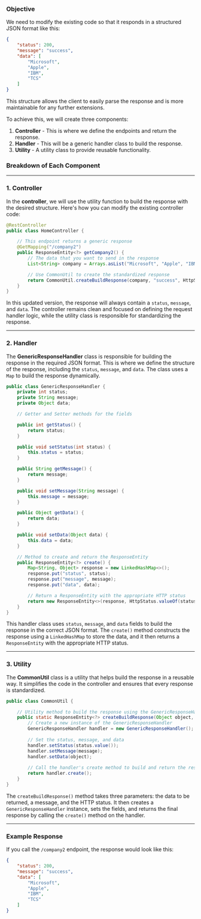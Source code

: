 ### Objective

We need to modify the existing code so that it responds in a structured JSON format like this:
```json
{
    "status": 200,
    "message": "success",
    "data": [
        "Microsoft",
        "Apple",
        "IBM",
        "TCS"
    ]
}
```
This structure allows the client to easily parse the response and is more maintainable for any further extensions.

To achieve this, we will create three components:
1. **Controller** - This is where we define the endpoints and return the response.
2. **Handler** - This will be a generic handler class to build the response.
3. **Utility** - A utility class to provide reusable functionality.

### Breakdown of Each Component

---

### 1. **Controller**

In the **controller**, we will use the utility function to build the response with the desired structure. Here's how you can modify the existing controller code:

```java
@RestController
public class HomeController {

    // This endpoint returns a generic response
    @GetMapping("/company2")
    public ResponseEntity<?> getCompany2() {
        // The data that you want to send in the response
        List<String> company = Arrays.asList("Microsoft", "Apple", "IBM", "TCS");

        // Use CommonUtil to create the standardized response
        return CommonUtil.createBuildResponse(company, "success", HttpStatus.OK);
    }
}
```

In this updated version, the response will always contain a `status`, `message`, and `data`. The controller remains clean and focused on defining the request handler logic, while the utility class is responsible for standardizing the response.

---

### 2. **Handler**

The **GenericResponseHandler** class is responsible for building the response in the required JSON format. This is where we define the structure of the response, including the `status`, `message`, and `data`. The class uses a `Map` to build the response dynamically.

```java
public class GenericResponseHandler {
    private int status;
    private String message;
    private Object data;

    // Getter and Setter methods for the fields

    public int getStatus() {
        return status;
    }

    public void setStatus(int status) {
        this.status = status;
    }

    public String getMessage() {
        return message;
    }

    public void setMessage(String message) {
        this.message = message;
    }

    public Object getData() {
        return data;
    }

    public void setData(Object data) {
        this.data = data;
    }

    // Method to create and return the ResponseEntity
    public ResponseEntity<?> create() {
        Map<String, Object> response = new LinkedHashMap<>();
        response.put("status", status);
        response.put("message", message);
        response.put("data", data);

        // Return a ResponseEntity with the appropriate HTTP status
        return new ResponseEntity<>(response, HttpStatus.valueOf(status));
    }
}
```

This handler class uses `status`, `message`, and `data` fields to build the response in the correct JSON format. The `create()` method constructs the response using a `LinkedHashMap` to store the data, and it then returns a `ResponseEntity` with the appropriate HTTP status.

---

### 3. **Utility**

The **CommonUtil** class is a utility that helps build the response in a reusable way. It simplifies the code in the controller and ensures that every response is standardized.

```java
public class CommonUtil {

    // Utility method to build the response using the GenericResponseHandler
    public static ResponseEntity<?> createBuildResponse(Object object, String message, HttpStatus status) {
        // Create a new instance of the GenericResponseHandler
        GenericResponseHandler handler = new GenericResponseHandler();
        
        // Set the status, message, and data
        handler.setStatus(status.value());
        handler.setMessage(message);
        handler.setData(object);
        
        // Call the handler's create method to build and return the response
        return handler.create();
    }
}
```

The `createBuildResponse()` method takes three parameters: the data to be returned, a message, and the HTTP status. It then creates a `GenericResponseHandler` instance, sets the fields, and returns the final response by calling the `create()` method on the handler.

---

### Example Response

If you call the `/company2` endpoint, the response would look like this:

```json
{
    "status": 200,
    "message": "success",
    "data": [
        "Microsoft",
        "Apple",
        "IBM",
        "TCS"
    ]
}
```